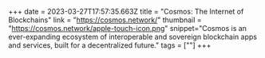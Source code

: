 +++
date = 2023-03-27T17:57:35.663Z
title = "Cosmos: The Internet of Blockchains"
link = "https://cosmos.network/"
thumbnail = "https://cosmos.network/apple-touch-icon.png"
snippet="Cosmos is an ever-expanding ecosystem of interoperable and sovereign blockchain apps and services, built for a decentralized future."
tags = [""]
+++
